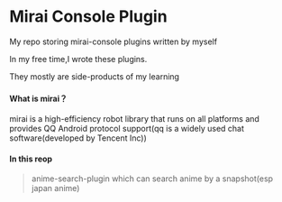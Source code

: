 # Mirai Console Plugin
My repo storing mirai-console plugins written by myself

In my free time,I wrote these plugins.

They mostly are side-products of my learning

#### What is mirai？

[Github]: https://github.com/mamoe/mirai	"Mirai Repo"


mirai  is a high-efficiency robot library that runs on all platforms and provides QQ Android protocol support(qq is a widely used chat software(developed by Tencent Inc))

#### In this reop

> anime-search-plugin  which can search anime by a snapshot(esp japan anime)
